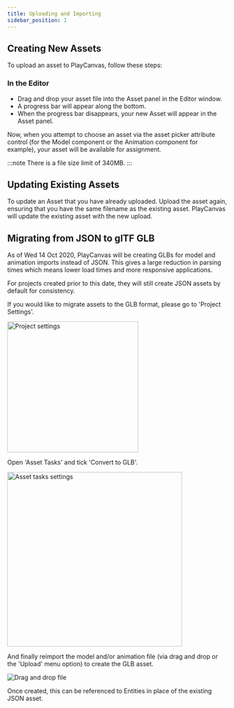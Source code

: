 ```yaml
---
title: Uploading and Importing
sidebar_position: 1
---
```


## Creating New Assets

To upload an asset to PlayCanvas, follow these steps:

### In the Editor

* Drag and drop your asset file into the Asset panel in the Editor window.
* A progress bar will appear along the bottom.
* When the progress bar disappears, your new Asset will appear in the Asset panel.

Now, when you attempt to choose an asset via the asset picker attribute control (for the Model component or the Animation component for example), your asset will be available for assignment.

:::note
There is a file size limit of 340MB.
:::

## Updating Existing Assets

To update an Asset that you have already uploaded. Upload the asset again, ensuring that you have the same filename as the existing asset. PlayCanvas will update the existing asset with the new upload.

## Migrating from JSON to glTF GLB

As of Wed 14 Oct 2020, PlayCanvas will be creating GLBs for model and animation imports instead of JSON. This gives a large reduction in parsing times which means lower load times and more responsive applications.

For projects created prior to this date, they will still create JSON assets by default for consistency.

If you would like to migrate assets to the GLB format, please go to 'Project Settings'.

<img loading="lazy" src="/images/user-manual/assets/importing/project-settings.png" alt="Project settings" width="300" />

Open 'Asset Tasks' and tick 'Convert to GLB'.

<img loading="lazy" src="/images/user-manual/assets/importing/asset-tasks.png" alt="Asset tasks settings" width="400" />

And finally reimport the model and/or animation file (via drag and drop or the 'Upload' menu option) to create the GLB asset.

<img loading="lazy" src="/images/user-manual/assets/importing/drag-and-drop.gif" alt="Drag and drop file" />

Once created, this can be referenced to Entities in place of the existing JSON asset.
